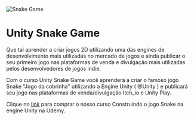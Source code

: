 ![Snake Game](https://dfilitto.com.br/wp-content/uploads/2022/01/Unity-Snake-Game.jpg)
# Unity Snake Game

Que tal aprender a criar jogos 2D utilizando uma das engines de desenvolvimento mais utilizadas no mercado de jogos e ainda publicar o seu primeiro jogo nas plataformas de venda e divulgação mais utilizadas pelos desenvolvedores de jogos indie.

Com o curso Unity Snake Game você aprenderá a criar o famoso jogo Snake "Jogo da cobrinha" utilizando a Engine Unity ( @Unity  ) e publicará seu jogo nas plataformas de venda/divulgação Itch_io e Unity Play.

Clique no [link](https://www.udemy.com/course/draft/4481802/?referralCode=BF49DA0F407B2CDB8BB3) para comprar o nosso curso Construindo o jogo Snake na engine Unity na Udemy.
